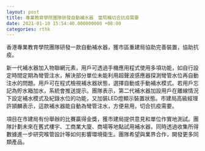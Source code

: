 ```yaml
---
layout: post
title: 專業教育學院團隊研發自動補水器　當局稱切合抗疫需要
date: 2021-01-10 15:54:40.000000000 +08:00
categories: rthk
---
```


香港專業教育學院團隊研發一款自動補水器，獲市區重建局協助完善裝置，協助抗疫。

新一代補水器加入物聯網元素，用戶可透過手機應用程式使用多項功能，如自行設定時間定期為彎管注水，解決部分單位未能利用超聲波感應器探測彎管水位再自動注水的問題。用戶可在程式檢視補水器狀態，選擇自動或手動補水模式。若用戶忘記為貯水箱加水，系統會推送提示。團隊表示，第二代補水器加設用戶在離線情況下設定補水模式及紀錄水位的功能，又加裝LED燈顯示裝置狀態。市建局高級經理許頴麟表示，這款補水器能自動為彎管注水，方便易用，切合抗疫需要。

項目在市建局有份舉辦的比賽贏得金獎，獲巿建局提供意見和單位作實地測試。團隊計劃未來在舊式樓宇、工商業大廈、商場等地點試用補水器，同時透過收集所得數據進一步研究喉管設計等如何影響環境衛生。團隊希望與業界合作，開發更多同類產品。
